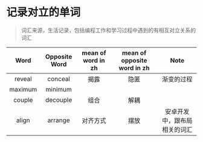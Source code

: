 # 记录对立的单词
> 词汇来源，生活记录，包括编程工作和学习过程中遇到的有相互对立关系的词汇  


| Word            | Opposite Word           | mean of word in zh       | mean of opposite word in zh                         | Note |
| :--:            | :--:                    | :--:                     | :--:                                                | :--: |
| reveal          | conceal                 | 揭露                     | 隐匿                                                 | 渐变的过程 |
| maximum         | minimum                 |                          |                                                     | 
| couple          | decouple                | 组合                     | 解耦                                                 | 
| align           | arrange                 | 对齐方式                  | 摆放                                                | 安卓开发中，跟布局相关的词汇
